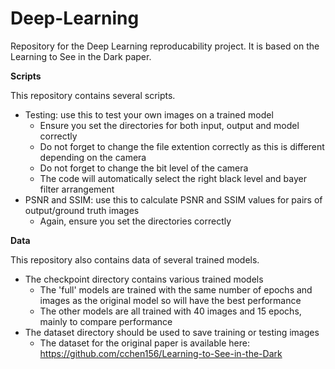 # Deep-Learning
Repository for the Deep Learning reproducability project. It is based on the Learning to See in the Dark paper.

**Scripts**

This repository contains several scripts.
- Testing: use this to test your own images on a trained model
  - Ensure you set the directories for both input, output and model correctly
  - Do not forget to change the file extention correctly as this is different depending on the camera
  - Do not forget to change the bit level of the camera
  - The code will automatically select the right black level and bayer filter arrangement
- PSNR and SSIM: use this to calculate PSNR and SSIM values for pairs of output/ground truth images
  - Again, ensure you set the directories correctly


**Data**

This repository also contains data of several trained models.
- The checkpoint directory contains various trained models
  - The 'full' models are trained with the same number of epochs and images as the original model so will have the best performance
  - The other models are all trained with 40 images and 15 epochs, mainly to compare performance
- The dataset directory should be used to save training or testing images
  - The dataset for the original paper is available here: https://github.com/cchen156/Learning-to-See-in-the-Dark
